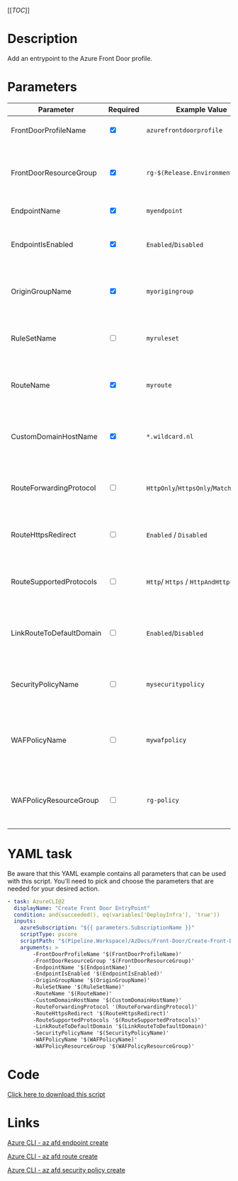[[_TOC_]]

# Description

Add an entrypoint to the Azure Front Door profile.

# Parameters

| Parameter                | Required                        | Example Value                         | Description                                                                        |
| ------------------------ | ------------------------------- | ------------------------------------- | ---------------------------------------------------------------------------------- |
| FrontDoorProfileName     | <input type="checkbox" checked> | `azurefrontdoorprofile`               | The name of the Front Door profile                                                 |
| FrontDoorResourceGroup   | <input type="checkbox" checked> | `rg-$(Release.EnvironmentName)`       | The name of the resourcegroup the Front Door Profile resides in.                   |
| EndpointName             | <input type="checkbox" checked> | `myendpoint`                          | The endpoint name.                                                                 |
| EndpointIsEnabled        | <input type="checkbox" checked> | `Enabled`/`Disabled`                  | Determines if the endpoint is enabled. Defaults to `Enabled`.                      |
| OriginGroupName          | <input type="checkbox" checked> | `myorigingroup`                       | The origin group the endpoint has to be attached to.                               |
| RuleSetName              | <input type="checkbox">         | `myruleset`                           | The rule set name the endpoint can be attached to.                                 |
| RouteName                | <input type="checkbox" checked> | `myroute`                             | The name for the route that will be attached to the endpoint.                      |
| CustomDomainHostName     | <input type="checkbox" checked> | `*.wildcard.nl`                       | The custom domain host name the endpoint has to be attached to.                    |
| RouteForwardingProtocol  | <input type="checkbox">         | `HttpOnly`/`HttpsOnly`/`MatchRequest` | The forwarding protocol of the route. Defaults to `HttpsOnly`.                     |
| RouteHttpsRedirect       | <input type="checkbox">         | `Enabled` / `Disabled`                | If the route has to redirect to Https. Defaults to `Enabled`.                      |
| RouteSupportedProtocols  | <input type="checkbox">         | `Http`/ `Https` / `HttpAndHttps`      | The supported protocol the route will use. Defaults to `Https`.                    |
| LinkRouteToDefaultDomain | <input type="checkbox">         | `Enabled`/`Disabled`                  | The ability to route to the default front door domain. Defaults to `Disabled`.     |
| SecurityPolicyName       | <input type="checkbox">         | `mysecuritypolicy`                    | The security policy name you want to add to your endpoint.                         |
| WAFPolicyName            | <input type="checkbox">         | `mywafpolicy`                         | The name of your Web Application Firewall policy you want to add to your endpoint. |
| WAFPolicyResourceGroup   | <input type="checkbox">         | `rg-policy`                           | The resourcegroup the Web Application Firewall policy resides in.                  |

# YAML task

Be aware that this YAML example contains all parameters that can be used with this script. You'll need to pick and choose the parameters that are needed for your desired action.

```yaml
- task: AzureCLI@2
  displayName: "Create Front Door EntryPoint"
  condition: and(succeeded(), eq(variables['DeployInfra'], 'true'))
  inputs:
    azureSubscription: "${{ parameters.SubscriptionName }}"
    scriptType: pscore
    scriptPath: "$(Pipeline.Workspace)/AzDocs/Front-Door/Create-Front-Door-EntryPoint.ps1"
    arguments: >
        -FrontDoorProfileName '$(FrontDoorProfileName)'
        -FrontDoorResourceGroup '$(FrontDoorResourceGroup)'
        -EndpointName '$(EndpointName)'
        -EndpointIsEnabled '$(EndpointIsEnabled)'
        -OriginGroupName '$(OriginGroupName)'
        -RuleSetName '$(RuleSetName)'
        -RouteName '$(RouteName)'
        -CustomDomainHostName '$(CustomDomainHostName)'
        -RouteForwardingProtocol '(RouteForwardingProtocol)'
        -RouteHttpsRedirect '$(RouteHttpsRedirect)'
        -RouteSupportedProtocols '$(RouteSupportedProtocols)'
        -LinkRouteToDefaultDomain '$(LinkRouteToDefaultDomain)'
        -SecurityPolicyName '$(SecurityPolicyName)'
        -WAFPolicyName '$(WAFPolicyName)'
        -WAFPolicyResourceGroup '$(WAFPolicyResourceGroup)'
```

# Code

[Click here to download this script](../../../../../src/Front-Door/Create-Front-Door-EntryPoint.ps1)

# Links

[Azure CLI - az afd endpoint create](https://docs.microsoft.com/en-us/cli/azure/afd/endpoint?view=azure-cli-latest#az-afd-endpoint-create)

[Azure CLI - az afd route create](https://docs.microsoft.com/en-us/cli/azure/afd/route?view=azure-cli-latest#az-afd-route-create)

[Azure CLI - az afd security policy create](https://docs.microsoft.com/en-us/cli/azure/afd/security-policy?view=azure-cli-latest#az-afd-security-policy-create)